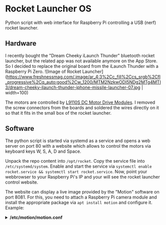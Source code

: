 # Rocket Launcher OS
Python script with web interface for Raspberry Pi controlling a USB (nerf) rocket launcher.

## Hardware
I recently bought the "Dream Cheeky iLaunch Thunder" bluetooth rocket launcher, but the related app was not available anymore on the App Store. So I decided to replace the original board from the iLaunch Thunder with a Raspberry Pi Zero.
![Image of Rocket Launcher](https://www.freshnessmag.com/.image/ar_4:3%2Cc_fill%2Ccs_srgb%2Cfl_progressive%2Cq_auto:good%2Cw_1200/MTM2NzkwODI5NDg2MTg4MTI3/dream-cheeky-ilaunch-thunder-iphone-missile-launcher-07.jpg | width=100)

The motors are controlled by [L9110S DC Motor Drive Modules](https://www.amazon.de/gp/product/B07Y15GL6J/). I removed the screw connectors from the boards and soldered the wires directly on it so that it fits in the small box of the rocket launcher.

## Software
The python script is started via systemd as a service and opens a web server on port 80 with a website which allows to control the motors via keyboard keys W, S, A, D and Space.

Unpack the repo content into `/opt/rocket`. Copy the service file into `/etc/systemd/system`. Enable and start the service via `systemctl enable rocket.service && systemctl start rocket.service`. Now, point your webbrowser to your Raspberry Pi's IP and your will see the rocket launcher control website.

The website can display a live image provided by the "Motion" software on port 8081. For this, you need to attach a Raspberry Pi camera module and install the appropriate package via `apt install motion` and configure it. Example:

<details>
  <summary><b>/etc/motion/motion.conf</b></summary>

```
############################################################
# Daemon
############################################################

# Start in daemon (background) mode and release terminal (default: off)
daemon on

# File to store the process ID, also called pid file. (default: not defined)
process_id_file /var/run/motion/motion.pid

###########################################################
# Capture device options
############################################################

# Videodevice to be used for capturing  (default /dev/video0)
# for FreeBSD default is /dev/bktr0
videodevice /dev/video0

# v4l2_palette allows one to choose preferable palette to be use by motion
# See motion_guide.html for the valid options and values.  (default: 17)
v4l2_palette 17

# The video input to be used (default: -1)
# Should normally be set to 0 or 1 for video/TV cards, and -1 for USB cameras
# Set to 0 for uvideo(4) on OpenBSD
input -1

# The video norm to use (only for video capture and TV tuner cards)
# Values: 0 (PAL), 1 (NTSC), 2 (SECAM), 3 (PAL NC no colour). Default: 0 (PAL)
norm 0

# The frequency to set the tuner to (kHz) (only for TV tuner cards) (default: 0)
frequency 0

# Override the power line frequency for the webcam. (normally not necessary)
# Values:
# -1 : Do not modify device setting
# 0  : Power line frequency Disabled
# 1  : 50hz
# 2  : 60hz
# 3  : Auto
power_line_frequency -1

# Rotate image this number of degrees. The rotation affects all saved images as
# well as movies. Valid values: 0 (default = no rotation), 90, 180 and 270.
rotate 0

# Flip image over a given axis (vertical or horizontal), vertical means from left to right
# horizontal means top to bottom. Valid values: none, v and h.
flip_axis none

# Image width (pixels). Valid range: Camera dependent, default: 320
width 720

# Image height (pixels). Valid range: Camera dependent, default: 240
height 576

# Maximum number of frames to be captured per second.
# Valid range: 2-100. Default: 100 (almost no limit).
framerate 2

############################################################
# Live Stream Server
############################################################

# The mini-http server listens to this port for requests (default: 0 = disabled)
stream_port 8081

# Quality of the jpeg (in percent) images produced (default: 50)
stream_quality 50

# Output frames at 1 fps when no motion is detected and increase to the
# rate given by stream_maxrate when motion is detected (default: off)
stream_motion off

# Maximum framerate for stream streams (default: 1)
stream_maxrate 2

# Restrict stream connections to localhost only (default: on)
stream_localhost off

# Limits the number of images per connection (default: 0 = unlimited)
# Number can be defined by multiplying actual stream rate by desired number of seconds
# Actual stream rate is the smallest of the numbers framerate and stream_maxrate
stream_limit 0

# Set the authentication method (default: 0)
# 0 = disabled
# 1 = Basic authentication
# 2 = MD5 digest (the safer authentication)
stream_auth_method 0

# Authentication for the stream. Syntax username:password
# Default: not defined (Disabled)
; stream_authentication username:password

# Percentage to scale the stream image for preview
# This is scaled on the browser side, motion will keep sending full frames
# Default: 25
; stream_preview_scale 25

# Have stream preview image start on a new line
# Default: no
; stream_preview_newline no


.....................
```
</details>
